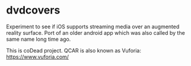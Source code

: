 # dvdcovers
Experiment to see if iOS supports streaming media over an augmented reality surface. Port of an older android app which was also called by the same name long time ago.

This is coDead project. QCAR is also known as Vuforia: https://www.vuforia.com/
